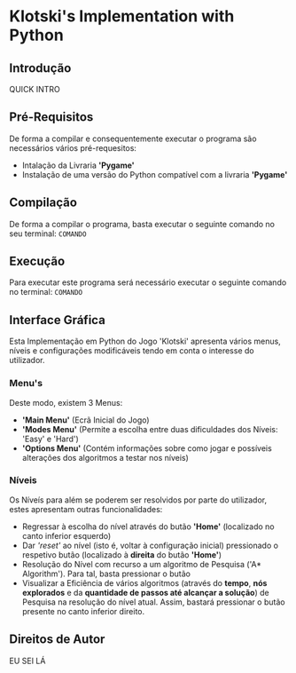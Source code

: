 # Klotski's Implementation with Python

## Introdução
QUICK INTRO

## Pré-Requisitos
De forma a compilar e consequentemente executar o programa são necessários vários pré-requesitos:
- Intalação da Livraria **'Pygame'**
- Instalação de uma versão do Python compatível com a livraria **'Pygame'**

## Compilação
De forma a compilar o programa, basta executar o seguinte comando no seu terminal:
``` COMANDO ```

## Execução
Para executar este programa será necessário executar o seguinte comando no terminal:
``` COMANDO ```

## Interface Gráfica
Esta Implementação em Python do Jogo 'Klotski' apresenta vários menus, níveis e configurações modificáveis tendo em conta o interesse do utilizador.
### Menu's
Deste modo, existem 3 Menus:
- **'Main Menu'** (Ecrã Inicial do Jogo)
- **'Modes Menu'** (Permite a escolha entre duas dificuldades dos Níveis: 'Easy' e 'Hard')
- **'Options Menu'** (Contém informações sobre como jogar e possíveis alterações dos algoritmos a testar nos níveis)

### Níveis
Os Níveís para além se poderem ser resolvidos por parte do utilizador, estes apresentam outras funcionalidades:
- Regressar à escolha do nível através do butão **'Home'** (localizado no canto inferior esquerdo)
- Dar *'reset'* ao nível (isto é, voltar à configuração inicial) pressionado o respetivo butão (localizado à **direita** do butão **'Home'**)
- Resolução do Nível com recurso a um algoritmo de Pesquisa ('A* Algorithm'). Para tal, basta pressionar o butão 
- Visualizar a Eficiência de vários algoritmos (através do **tempo**, **nós explorados** e da **quantidade de passos até alcançar a solução**) de Pesquisa na resolução do nível atual. Assim, bastará pressionar o butão presente no canto inferior direito.

## Direitos de Autor
EU SEI LÁ
